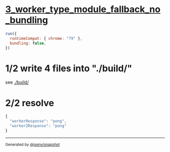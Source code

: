 # [3_worker_type_module_fallback_no_bundling](../../new_worker_type_module_build.test.mjs#L41)

```js
run({
  runtimeCompat: { chrome: "79" },
  bundling: false,
})
```

# 1/2 write 4 files into "./build/"

see [./build/](./build/)

# 2/2 resolve

```js
{
  "workerResponse": "pong",
  "worker2Response": "pong"
}
```

---

<sub>
  Generated by <a href="https://github.com/jsenv/core/tree/main/packages/tooling/snapshot">@jsenv/snapshot</a>
</sub>
